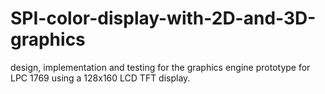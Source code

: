# SPI-color-display-with-2D-and-3D-graphics
design, implementation and testing for the graphics engine prototype for LPC 1769 using a 128x160 LCD TFT display.

